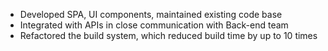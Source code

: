 - Developed SPA, UI components, maintained existing code base
- Integrated with APIs in close communication with Back-end team
- Refactored the build system, which reduced build time by up to 10 times